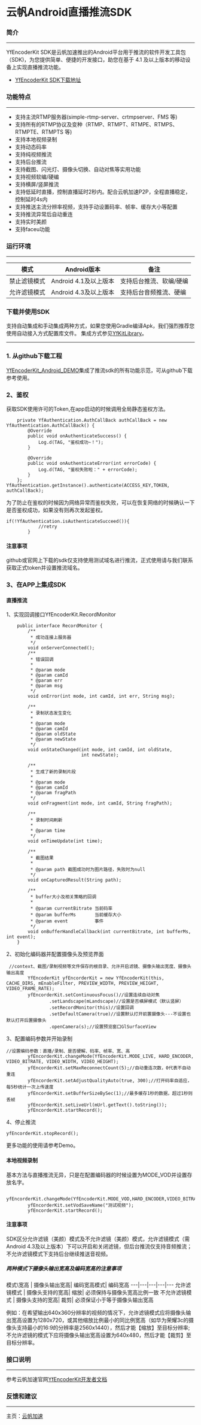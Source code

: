# 云帆Android直播推流SDK 

### 简介

---



YfEncoderKit SDK是云帆加速推出的Android平台用于推流的软件开发工具包（SDK)，为您提供简单、便捷的开发接口，助您在基于 4.1 及以上版本的移动设备上实现直播推流功能。

- [YfEncoderKit SDK下载地址](https://github.com/YfCloudKit/YfKitLibrary)

### 功能特点
---
- 支持主流RTMP服务器(simple-rtmp-server、crtmpserver、FMS 等)
- 支持所有的RTMP协议及变种（RTMP、RTMPT、RTMPE、RTMPS、RTMPTE、RTMPTS 等)
- 支持本地视频录制
- 支持动态码率
- 支持纯视频推流
- 支持后台推流
- 支持截图、闪光灯、摄像头切换、自动对焦等实用功能
- 支持视频软编/硬编
- 支持横屏/竖屏推流
- 支持低延时直播，控制直播延时2秒内。配合云帆加速P2P，全程直播稳定，控制延时4s内
- 支持推送主流分辨率视频，支持手动设置码率、帧率、缓存大小等配置
- 支持推流异常后自动重连
- 支持实时美颜
- 支持faceu功能

### 运行环境
---

模式 | Android版本| 备注
---|---|---
 禁止滤镜模式 | Android 4.1及以上版本| 支持后台推流、软编/硬编
 允许滤镜模式  | Android 4.3及以上版本| 支持后台音频推流、硬编

### 下载并使用SDK
支持自动集成和手动集成两种方式，如果您使用Gradle编译Apk，我们强烈推荐您使用自动接入方式配置库文件。
集成方式参见[YfKitLibrary](https://github.com/YfCloudKit/YfKitLibrary "YfKitLibrary")。

---
### 1. 从github下载工程
[YfEncoderKit_Android_DEMO](https://github.com/YfCloudKit/YfEncoderKit_Android_DEMO "YfEncoderKit_Android_DEMO")集成了推流sdk的所有功能示范，可从github下载参考使用。

### 2、鉴权
获取SDK使用许可的Token,在app启动的时候调用全局静态鉴权方法。

```
    private YfAuthentication.AuthCallBack authCallBack = new YfAuthentication.AuthCallBack() {
        @Override
        public void onAuthenticateSuccess() {
            Log.d(TAG, "鉴权成功~！");
        }

        @Override
        public void onAuthenticateError(int errorCode) {
            Log.d(TAG, "鉴权失败啦：" + errorCode);
        }
    };
YfAuthentication.getInstance().authenticate(ACCESS_KEY,TOKEN, authCallBack);
```
为了防止在鉴权的时候因为网络异常而鉴权失败，可以在恢复网络的时候确认一下是否鉴权成功，如果没有则再次发起鉴权。
    
```
if(!YfAuthentication.isAuthenticateSucceed()){
            //retry
        }
```
#### 注意事项
github或官网上下载的sdk仅支持使用测试域名进行推流，正式使用请与我们联系获取正式token并设置推流域名。

### 3、在APP上集成SDK
#### 直播推流

1、实现回调接口YfEncoderKit.RecordMonitor
    
```
    public interface RecordMonitor {
        /**
         * 成功连接上服务器
         */
        void onServerConnected();
        /**
         * 错误回调
         *
         * @param mode
         * @param camId
         * @param err
         * @param msg
         */
        void onError(int mode, int camId, int err, String msg);

        /**
         * 录制状态发生变化
         *
         * @param mode
         * @param camId
         * @param oldState
         * @param newState
         */
        void onStateChanged(int mode, int camId, int oldState,
                            int newState);

        /**
         * 生成了新的录制片段
         *
         * @param mode
         * @param camId
         * @param fragPath
         */
        void onFragment(int mode, int camId, String fragPath);

        /**
         * 录制时间刷新
         *
         * @param time
         */
        void onTimeUpdate(int time);

        /**
         * 截图结果
         *
         * @param path 截图成功时为图片路径，失败时为null
         */
        void onCapturedResult(String path);

        /**
         * buffer大小及相关策略的回调
         *
         * @param currentBitrate 当前码率
         * @param bufferMs       当前缓存大小
         * @param event          事件
         */
        void onBufferHandleCallback(int currentBitrate, int bufferMs, int event);
    }
```


2、初始化编码器并配置摄像头及预览界面

```
 //context、截图/录制视频等文件保存的根目录、允许开启滤镜、摄像头输出宽度、摄像头输出高度
        YfEncoderKit yfEncorderKit = new YfEncoderKit(this, CACHE_DIRS, mEnableFilter, PREVIEW_WIDTH, PREVIEW_HEIGHT, VIDEO_FRAME_RATE);
        yfEncorderKit.setContinuousFocus()//设置连续自动对焦
                .setLandscape(mLandscape)//设置是否横屏模式（默认竖屏）
                .setRecordMonitor(this)//设置回调
                .setDefaultCamera(true)//设置默认打开前置摄像头---不设置也默认打开后置摄像头
                .openCamera(s);//设置预览窗口GlSurfaceView
```

3、配置编码参数并开始录制

```
//设置编码参数：直播/录制、是否硬解、码率、帧率、宽、高
        yfEncorderKit.changeMode(YfEncoderKit.MODE_LIVE, HARD_ENCODER, VIDEO_BITRATE, VIDEO_WIDTH, VIDEO_HEIGHT);
        yfEncorderKit.setMaxReconnectCount(5);//自动重连次数，0代表不自动重连
        yfEncorderKit.setAdjustQualityAuto(true, 300);//打开码率自适应，每5秒统计一次上传速度
        yfEncorderKit.setBufferSizeBySec(1);//最多缓存1秒的数据，超过1秒则丢帧
        yfEncorderKit.setLiveUrl(mUrl.getText().toString());
        yfEncorderKit.startRecord();
```

4、停止推流
    
```
yfEncorderKit.stopRecord();
```

   更多功能的使用请参考Demo。
   
   

#### 本地视频录制
基本方法与直播推流无异，只是在配置编码器的时候设置为MODE_VOD并设置存放名字。

```
        yfEncorderKit.changeMode(YfEncoderKit.MODE_VOD,HARD_ENCODER,VIDEO_BITRATE,VIDEO_WIDTH,VIDEO_HEIGHT);
        yfEncorderKit.setVodSaveName("测试视频");
        yfEncorderKit.startRecord();
```



#### 注意事项
SDK区分允许滤镜（美颜）模式及不允许滤镜（美颜）模式，允许滤镜模式（需Android 4.3及以上版本）下可以开启和关闭滤镜，但后台推流仅支持音频推流；不允许滤镜模式下支持后台继续推送音视频。

##### 两种模式下摄像头输出宽高及编码宽高的注意事项

模式\宽高 | 摄像头输出宽高| 编码宽高模式| 编码宽高
---|---|---|---|---
允许滤镜模式 | 摄像头支持的宽高| 缩放| 必须保持与摄像头宽高比例一致
不允许滤镜模式 | 摄像头支持的宽高| 裁剪| 必须保证小于等于摄像头输出宽高

例如：在希望输出640x360分辨率的视频的情况下，允许滤镜模式应将摄像头输出宽高设置为1280x720，或其他缩放比例最小的同比例宽高（如华为荣耀3c的摄像头支持最小的16:9的分辨率是2560x1440），然后才能【缩放】至目标分辨率;不允许滤镜的模式下应将摄像头输出宽高设置为640x480，然后才能【裁剪】至目标分辨率。


### 接口说明
---
参考云帆加速官网[YfEncoderKit开发者文档](http://doc.yfcloud.com/index.php?s=/5&page_id=15 "YfEncoderKit开发者文档")

### 反馈和建议
---
主页：[云帆加速](http://www.yfcloud.com/ "云帆加速")






 